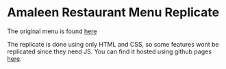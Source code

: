 # Amaleen Restaurant Menu Replicate

The original menu is found [here](https://onlinemenu.amaleenrestaurant.com)

The replicate is done using only HTML and CSS, so some features wont be replicated since they need JS. You can find it hosted using github pages [here](https://amr-hammoud.github.io/restaurant-menu/).
